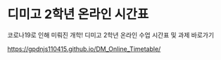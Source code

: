 # 디미고 2학년 온라인 시간표
코로나19로 인해 미뤄진 개학! 디미고 2학년 온라인 수업 시간표 및 과제 바로가기

https://gpdnjs110415.github.io/DM_Online_Timetable/